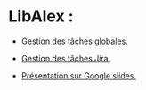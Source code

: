 # LibAlex : 

- [Gestion des tâches globales.](https://docs.google.com/spreadsheets/d/1pq5c7Lx6U5PH0vPbgvELCDxCBs8BR0NapmLA81TUeuU/edit?usp=sharing)

- [Gestion des tâches Jira.](https://jira.external-share.com/issue/34ce99f3-b78e-4edc-8452-bfb70ed68c53)

- [Présentation sur Google slides.](https://docs.google.com/presentation/d/1gdXaT8u2614zBUheaTMaM1s60TZ4KwrsiB7im_gmF0Y/edit?usp=sharing)